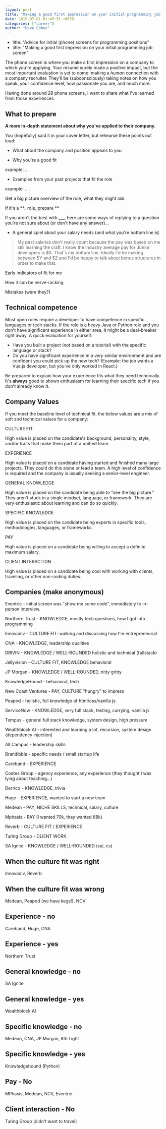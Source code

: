 ```yaml
---
layout: post
title: "Making a good first impression on your initial programming job screen"
date: 2019-07-01 01:45:31 +0530
categories: ["career"]
author: "Dave Cohen"
---
```


- title: "Advice for initial (phone) screens for programming positions"
- title: "Making a good first impression on your initial programming job screen"

The phone screen is where you make a first impression on a company to which you're applying. Your resume surely made a positive impact, but the most important evaluation is yet to come: making a _human_ connection with a company recruiter. They'll be (subconsciously) taking notes on how you speak, your confidence level, how passionate you are, and much more.

Having done around 28 phone screens, I want to share what I've learned from those experiences.

## What to prepare

**A more in-depth statement about why you've applied to their company.**

You (hopefully) said it in your cover letter, but rehearse these points out loud:

- What about the company and position appeals to you

- Why you're a good fit

example: ...

- Examples from your past projects that fit the role

example: ...

Get a big picture overview of the role, what they might ask

If it's a **\_ role, prepare **

If you aren't the best with \_\_\_, here are some ways of replying to a question you're not sure about (or don't have any answer)...

- A general spiel about your salary needs (and what you're bottom line is)

> My past salaries don't really count because the pay was based on me still learning the craft. I know the industry average pay for Junior developers is $X. That's my bottom line. Ideally I'd be making between $Y and \$Z and I'd be happy to talk about bonus structures in order to make that.

Early indicators of fit for me

How it can be nerve-racking

Mistakes (were they?)

## Technical competence

Most open roles require a developer to have competence in specific languages or tech stacks. If the role is a heavy Java or Python role and you don't have significant experience in either area, it might be a deal-breaker right away. A quick evaluation for yourself:

- Have you built a project (not based on a tutorial) with the specific language or stack?
- Do you have significant experience in a _very_ similar environment and are confident you could pick up the new tech? (Example: the job wants a Vue.js developer, but you've only worked in React.)

Be prepared to explain how your experience fits what they need technically. It's **always** good to shown enthusiasm for learning their specific tech if you don't already know it.

## Company Values

If you meet the baseline level of technical fit, the below values are a mix of soft and technical values for a company:

CULTURE FIT

High value is placed on the candidate's background, personality, style, and/or traits that make them part of a unified team.

EXPERIENCE

High value is placed on a candidate having started and finished many large projects. They could do this alone or lead a team. A high level of confidence is required and the company is usually seeking a senior-level engineer.

GENERAL KNOWLEDGE

High value is placed on the candidate being able to "see the big picture." They aren't stuck in a single mindset, language, or framework. They are very enthusiastic about learning and can do so quickly.

SPECIFIC KNOWLEDGE

High value is placed on the candidate being experts in specific tools, methodologies, languages, or frameworks.

PAY

High value is placed on a candidate being willing to accept a definite maximum salary.

CLIENT INTERACTION

High value is placed on a candidate being cool with working with clients, traveling, or other non-coding duties.

## Companies (make anonymous)

Eventric - initial screen was "show me some code", immediately to in-person interview.

Northern Trust - KNOWLEDGE, mostly tech questions, how I got into programming

Innovadiv - CULTURE FIT: walking and discussing how I'm entrepreneurial

CNA - KNOWLEDGE, leadership qualities

DRIVIN - KNOWLEDGE / WELL-ROUNDED holistic and technical (fullstack)

Jellyvision - CULTURE FIT, KNOWLEDGE behavioral

JP Morgan - KNOWLEDGE / WELL-ROUNDED, nitty gritty

KnowledgeHound - behavioral, tech

New Coast Ventures - PAY, CULTURE "hungry" to impress

Peapod - holistic, full knowledge of html/css/vanilla js

ServiceNow - KNOWLEDGE, very full stack, testing, currying, vanilla js

Tempus - general full stack knowledge, system design, high pressure

Wealthblock AI - interested and learning a lot, recursion, system design (dependency injection)

All Campus - leadership skills

Brandibble - specific needs / small startup life

Careband - EXPERIENCE

Coates Group - agency experience, any experience (they thought I was lying about teaching...)

Derrico - KNOWLEDGE, trivia

Huge - EXPERIENCE, wanted to start a new team

Medean - PAY, NICHE SKILLS, technical, salary, culture

Mphasis - PAY (I wanted 70k, they wanted 68k)

Reverb - CULTURE FIT / EXPERIENCE

Turing Group - CLIENT WORK

SA Ignite - KNOWLEDGE / WELL-ROUNDED (sql, cs)

## When the culture fit was right

Innovadiv, Reverb

## When the culture fit was wrong

Medean, Peapod (we have kegs!), NCV

## Experience - no

Careband, Huge, CNA

## Experience - yes

Northern Trust

## General knowledge - no

SA Ignite

## General knowledge - yes

Wealthblock AI

## Specific knowledge - no

Medean, CNA, JP Morgan, 8th Light

## Specific knowledge - yes

Knowledgehound (Python)

## Pay - No

MPhasis, Medean, NCV, Eventric

## Client interaction - No

Turing Group (didn't want to travel)

